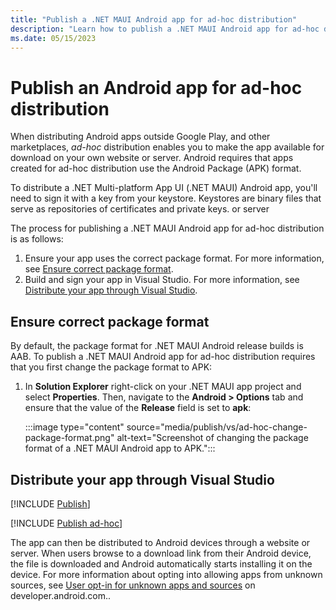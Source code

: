 ```yaml
---
title: "Publish a .NET MAUI Android app for ad-hoc distribution"
description: "Learn how to publish a .NET MAUI Android app for ad-hoc distribution."
ms.date: 05/15/2023
---
```


# Publish an Android app for ad-hoc distribution

When distributing Android apps outside Google Play, and other marketplaces, *ad-hoc* distribution enables you to make the app available for download on your own website or server. Android requires that apps created for ad-hoc distribution use the Android Package (APK) format.

To distribute a .NET Multi-platform App UI (.NET MAUI) Android app, you'll need to sign it with a key from your keystore. Keystores are binary files that serve as repositories of certificates and private keys. or server

The process for publishing a .NET MAUI Android app for ad-hoc distribution is as follows:

1. Ensure your app uses the correct package format. For more information, see [Ensure correct package format](#ensure-correct-package-format).
1. Build and sign your app in Visual Studio. For more information, see [Distribute your app through Visual Studio](#distribute-your-app-through-visual-studio).

## Ensure correct package format

By default, the package format for .NET MAUI Android release builds is AAB. To publish a .NET MAUI Android app for ad-hoc distribution requires that you first change the package format to APK:

1. In **Solution Explorer** right-click on your .NET MAUI app project and select **Properties**. Then, navigate to the **Android > Options** tab and ensure that the value of the **Release** field is set to **apk**:

    :::image type="content" source="media/publish/vs/ad-hoc-change-package-format.png" alt-text="Screenshot of changing the package format of a .NET MAUI Android app to APK.":::

## Distribute your app through Visual Studio

[!INCLUDE [Publish](../includes/publish-vs.md)]

[!INCLUDE [Publish ad-hoc](../includes/publish-ad-hoc.md)]

The app can then be distributed to Android devices through a website or server. When users browse to a download link from their Android device, the file is downloaded and Android automatically starts installing it on the device. For more information about opting into allowing apps from unknown sources, see [User opt-in for unknown apps and sources](https://developer.android.com/studio/publish#publishing-unknown) on developer.android.com..
